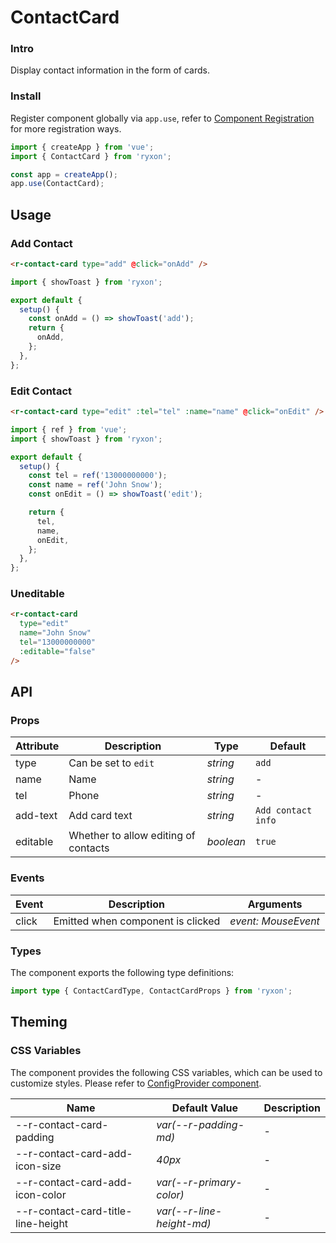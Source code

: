 # ContactCard

### Intro

Display contact information in the form of cards.

### Install

Register component globally via `app.use`, refer to [Component Registration](#/en-US/advanced-usage#zu-jian-zhu-ce) for more registration ways.

```js
import { createApp } from 'vue';
import { ContactCard } from 'ryxon';

const app = createApp();
app.use(ContactCard);
```

## Usage

### Add Contact

```html
<r-contact-card type="add" @click="onAdd" />
```

```js
import { showToast } from 'ryxon';

export default {
  setup() {
    const onAdd = () => showToast('add');
    return {
      onAdd,
    };
  },
};
```

### Edit Contact

```html
<r-contact-card type="edit" :tel="tel" :name="name" @click="onEdit" />
```

```js
import { ref } from 'vue';
import { showToast } from 'ryxon';

export default {
  setup() {
    const tel = ref('13000000000');
    const name = ref('John Snow');
    const onEdit = () => showToast('edit');

    return {
      tel,
      name,
      onEdit,
    };
  },
};
```

### Uneditable

```html
<r-contact-card
  type="edit"
  name="John Snow"
  tel="13000000000"
  :editable="false"
/>
```

## API

### Props

| Attribute | Description | Type | Default |
| --- | --- | --- | --- |
| type | Can be set to `edit` | _string_ | `add` |
| name | Name | _string_ | - |
| tel | Phone | _string_ | - |
| add-text | Add card text | _string_ | `Add contact info` |
| editable | Whether to allow editing of contacts | _boolean_ | `true` |

### Events

| Event | Description                       | Arguments           |
| ----- | --------------------------------- | ------------------- |
| click | Emitted when component is clicked | _event: MouseEvent_ |

### Types

The component exports the following type definitions:

```ts
import type { ContactCardType, ContactCardProps } from 'ryxon';
```

## Theming

### CSS Variables

The component provides the following CSS variables, which can be used to customize styles. Please refer to [ConfigProvider component](#/en-US/config-provider).

| Name | Default Value | Description |
| --- | --- | --- |
| --r-contact-card-padding | _var(--r-padding-md)_ | - |
| --r-contact-card-add-icon-size | _40px_ | - |
| --r-contact-card-add-icon-color | _var(--r-primary-color)_ | - |
| --r-contact-card-title-line-height | _var(--r-line-height-md)_ | - |
